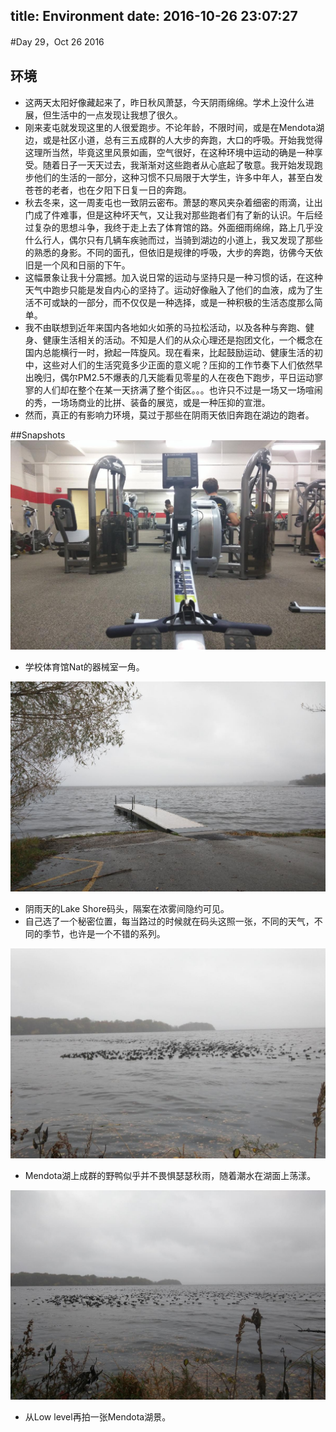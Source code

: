 title: Environment
date: 2016-10-26 23:07:27
---
#Day 29，Oct 26 2016
## 环境
- 这两天太阳好像藏起来了，昨日秋风萧瑟，今天阴雨绵绵。学术上没什么进展，但生活中的一点发现让我想了很久。
- 刚来麦屯就发现这里的人很爱跑步。不论年龄，不限时间，或是在Mendota湖边，或是社区小道，总有三五成群的人大步的奔跑，大口的呼吸。开始我觉得这理所当然，毕竟这里风景如画，空气很好，在这种环境中运动的确是一种享受。随着日子一天天过去，我渐渐对这些跑者从心底起了敬意。我开始发现跑步他们的生活的一部分，这种习惯不只局限于大学生，许多中年人，甚至白发苍苍的老者，也在夕阳下日复一日的奔跑。
- 秋去冬来，这一周麦屯也一致阴云密布。萧瑟的寒风夹杂着细密的雨滴，让出门成了件难事，但是这种坏天气，又让我对那些跑者们有了新的认识。午后经过复杂的思想斗争，我终于走上去了体育馆的路。外面细雨绵绵，路上几乎没什么行人，偶尔只有几辆车疾驰而过，当骑到湖边的小道上，我又发现了那些的熟悉的身影。不同的面孔，但依旧是规律的呼吸，大步的奔跑，彷佛今天依旧是一个风和日丽的下午。
- 这幅景象让我十分震撼。加入说日常的运动与坚持只是一种习惯的话，在这种天气中跑步只能是发自内心的坚持了。运动好像融入了他们的血液，成为了生活不可或缺的一部分，而不仅仅是一种选择，或是一种积极的生活态度那么简单。
- 我不由联想到近年来国内各地如火如荼的马拉松活动，以及各种与奔跑、健身、健康生活相关的活动。不知是人们的从众心理还是抱团文化，一个概念在国内总能横行一时，掀起一阵旋风。现在看来，比起鼓励运动、健康生活的初中，这些对人们的生活究竟多少正面的意义呢？压抑的工作节奏下人们依然早出晚归，偶尔PM2.5不爆表的几天能看见零星的人在夜色下跑步，平日运动寥寥的人们却在整个在某一天挤满了整个街区。。。也许只不过是一场又一场喧闹的秀，一场场商业的比拼、装备的展览，或是一种压抑的宣泄。
- 然而，真正的有影响力环境，莫过于那些在阴雨天依旧奔跑在湖边的跑者。

##Snapshots
![](./10272016/1)
- 学校体育馆Nat的器械室一角。

![](./10272016/2)
- 阴雨天的Lake Shore码头，隔案在浓雾间隐约可见。
- 自己选了一个秘密位置，每当路过的时候就在码头这照一张，不同的天气，不同的季节，也许是一个不错的系列。

![](./10272016/3)
- Mendota湖上成群的野鸭似乎并不畏惧瑟瑟秋雨，随着潮水在湖面上荡漾。

![](./10272016/4)
- 从Low level再拍一张Mendota湖景。